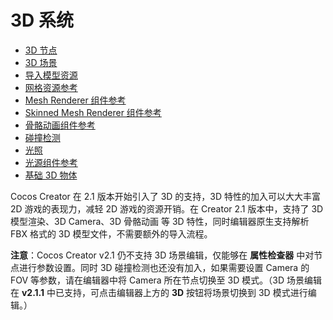 # 3D 系统

- [3D 节点](3d-node.md)
- [3D 场景](3d-scene.md)
- [导入模型资源](import-model.md)
- [网格资源参考](mesh.md)
- [Mesh Renderer 组件参考](mesh-renderer.md)
- [Skinned Mesh Renderer 组件参考](skinned-mesh-renderer.md)
- [骨骼动画组件参考](skeleton-animation.md)
- [碰撞检测](intersect.md)
- [光照](lighting.md)
- [光源组件参考](light-component.md)
- [基础 3D 物体](primitive.md)

Cocos Creator 在 2.1 版本开始引入了 3D 的支持，3D 特性的加入可以大大丰富 2D 游戏的表现力，减轻 2D 游戏的资源开销。在 Creator 2.1 版本中，支持了 3D 模型渲染、3D Camera、3D 骨骼动画 等 3D 特性，同时编辑器原生支持解析 FBX 格式的 3D 模型文件，不需要额外的导入流程。

**注意**：Cocos Creator v2.1 仍不支持 3D 场景编辑，仅能够在 **属性检查器** 中对节点进行参数设置。同时 3D 碰撞检测也还没有加入，如果需要设置 Camera 的 FOV 等参数，请在编辑器中将 Camera 所在节点切换至 3D 模式。（3D 场景编辑在 **v2.1.1** 中已支持，可点击编辑器上方的 **3D** 按钮将场景切换到 3D 模式进行编辑。）
